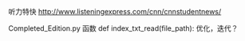 听力特快
http://www.listeningexpress.com/cnn/cnnstudentnews/


Completed_Edition.py 函数 def index_txt_read(file_path): 优化，迭代？
